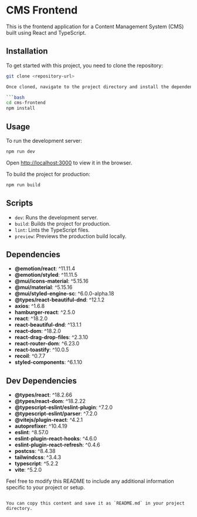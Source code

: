 # CMS Frontend

This is the frontend application for a Content Management System (CMS) built using React and TypeScript.

## Installation

To get started with this project, you need to clone the repository:

```bash
git clone <repository-url>

Once cloned, navigate to the project directory and install the dependencies:

```bash
cd cms-frontend
npm install
```

## Usage

To run the development server:

```bash
npm run dev
```

Open [http://localhost:3000](http://localhost:3000) to view it in the browser.

To build the project for production:

```bash
npm run build
```

## Scripts

- `dev`: Runs the development server.
- `build`: Builds the project for production.
- `lint`: Lints the TypeScript files.
- `preview`: Previews the production build locally.

## Dependencies

- **@emotion/react**: ^11.11.4
- **@emotion/styled**: ^11.11.5
- **@mui/icons-material**: ^5.15.16
- **@mui/material**: ^5.15.16
- **@mui/styled-engine-sc**: ^6.0.0-alpha.18
- **@types/react-beautiful-dnd**: ^12.1.2
- **axios**: ^1.6.8
- **hamburger-react**: ^2.5.0
- **react**: ^18.2.0
- **react-beautiful-dnd**: ^13.1.1
- **react-dom**: ^18.2.0
- **react-drag-drop-files**: ^2.3.10
- **react-router-dom**: ^6.23.0
- **react-toastify**: ^10.0.5
- **recoil**: ^0.7.7
- **styled-components**: ^6.1.10

## Dev Dependencies

- **@types/react**: ^18.2.66
- **@types/react-dom**: ^18.2.22
- **@typescript-eslint/eslint-plugin**: ^7.2.0
- **@typescript-eslint/parser**: ^7.2.0
- **@vitejs/plugin-react**: ^4.2.1
- **autoprefixer**: ^10.4.19
- **eslint**: ^8.57.0
- **eslint-plugin-react-hooks**: ^4.6.0
- **eslint-plugin-react-refresh**: ^0.4.6
- **postcss**: ^8.4.38
- **tailwindcss**: ^3.4.3
- **typescript**: ^5.2.2
- **vite**: ^5.2.0

Feel free to modify this README to include any additional information specific to your project or setup.
```

You can copy this content and save it as `README.md` in your project directory.
